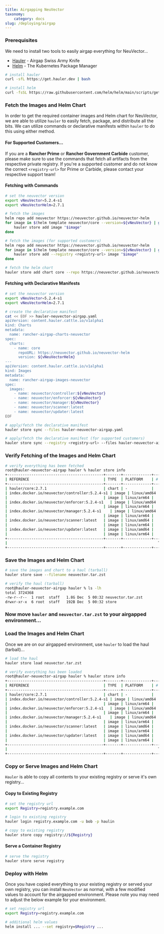 ```yaml
---
title: Airgapping NeuVector
taxonomy:
    category: docs
slug: /deploying/airgap
---
```


### Prerequisites

We need to install two tools to easily airgap everything for NeuVector...

* [Hauler](https://github.com/hauler-dev/hauler) - Airgap Swiss Army Knife
* [Helm](https://github.com/helm/helm) - The Kubernetes Package Manager

```bash
# install hauler
curl -sfL https://get.hauler.dev | bash

# install helm
curl -fsSL https://raw.githubusercontent.com/helm/helm/main/scripts/get-helm-3 | bash
```

### Fetch the Images and Helm Chart

In order to get the required container images and Helm chart for NeuVector, we are able to utilize `hauler` to easily fetch, package, and distribute all the bits. We can utilize commands or declarative manifests within `hauler` to do this using either method.

#### For Supported Customers...

If you are a **Rancher Prime** or **Rancher Government Carbide** customer, please make sure to use the commands that fetch all artifacts from the respective private registry. If you're a supported customer and do not know the correct `<registry-url>` for Prime or Carbide, please contact your respective support team!

#### Fetching with Commands

```bash
# set the neuvector version
export vNeuVector=5.2.4-s1
export vNeuVectorHelm=2.7.1

# fetch the images
helm repo add neuvector https://neuvector.github.io/neuvector-helm
for image in $(helm template neuvector/core --version=${vNeuVector} | grep 'image:' | awk -F'"' '{print $2}' | sort -u); do
    hauler store add image "$image"
done

# fetch the images (for supported customers)
helm repo add neuvector https://neuvector.github.io/neuvector-helm
for image in $(helm template neuvector/core --version=${vNeuVector} | grep 'image:' | awk -F'"' '{print $2}' | sort -u); do
    hauler store add --registry <registry-url> image "$image"
done

# fetch the helm chart
hauler store add chart core --repo https://neuvector.github.io/neuvector-helm --version ${vNeuVectorHelm}
```

#### Fetching with Declarative Manifests
```bash
# set the neuvector version
export vNeuVector=5.2.4-s1
export vNeuVectorHelm=2.7.1

# create the declarative manifest
cat << EOF >> hauler-neuvector-airgap.yaml
apiVersion: content.hauler.cattle.io/v1alpha1
kind: Charts
metadata:
  name: rancher-airgap-charts-neuvector
spec:
  charts:
    - name: core
      repoURL: https://neuvector.github.io/neuvector-helm
      version: ${vNeuVectorHelm}
---
apiVersion: content.hauler.cattle.io/v1alpha1
kind: Images
metadata:
  name: rancher-airgap-images-neuvector
spec:
  images:
    - name: neuvector/controller:${vNeuVector}
    - name: neuvector/enforcer:${vNeuVector}
    - name: neuvector/manager:${vNeuVector}
    - name: neuvector/scanner:latest
    - name: neuvector/updater:latest
EOF

# apply/fetch the declarative manifest
hauler store sync --files hauler-neuvector-airgap.yaml

# apply/fetch the declarative manifest (for supported customers)
hauler store sync --registry <registry-url> --files hauler-neuvector-airgap.yaml
```

### Verify Fetching of the Images and Helm Chart

```bash
# verify everything has been fetched
root@hauler-neuvector-airgap hauler % hauler store info
+--------------------------------------------+-------+-------------+----------+----------+
| REFERENCE                                  | TYPE  | PLATFORM    | # LAYERS | SIZE     |
+--------------------------------------------+-------+-------------+----------+----------+
| hauler/core:2.7.1                          | chart | -           |        1 | 33.3 kB  |
| index.docker.io/neuvector/controller:5.2.4-s1 | image | linux/amd64 |        7 | 255.8 MB |
|                                            | image | linux/arm64 |        7 | 244.9 MB |
| index.docker.io/neuvector/enforcer:5.2.4-s1   | image | linux/amd64 |        7 | 248.2 MB |
|                                            | image | linux/arm64 |        7 | 236.6 MB |
| index.docker.io/neuvector/manager:5.2.4-s1    | image | linux/amd64 |        8 | 215.7 MB |
|                                            | image | linux/arm64 |        8 | 223.3 MB |
| index.docker.io/neuvector/scanner:latest   | image | linux/amd64 |        5 | 260.5 MB |
|                                            | image | linux/arm64 |        5 | 256.3 MB |
| index.docker.io/neuvector/updater:latest   | image | linux/amd64 |        4 | 19.4 MB  |
|                                            | image | linux/arm64 |        4 | 27.5 MB  |
+--------------------------------------------+-------+-------------+----------+----------+
|                                                                     TOTAL   |  2.0 GB  |
+--------------------------------------------+-------+-------------+----------+----------+
```

### Save the Images and Helm Chart

```bash
# save the images and chart to a haul (tarball)
hauler store save --filename neuvector.tar.zst

# verify the haul (tarball)
root@hauler-neuvector-airgap hauler % ls -lh
total 3724368
-rw-r--r--  1 root  staff   1.8G Dec  5 00:32 neuvector.tar.zst
drwxr-xr-x  6 root  staff   192B Dec  5 00:32 store
```

### Now move `hauler` and `neuvector.tar.zst` to your airgapped environment...

### Load the Images and Helm Chart

Once we are on our airgapped environment, use `hauler` to load the haul (tarball)...

```bash
# load the haul
hauler store load neuvector.tar.zst

# verify everything has been loaded
root@hauler-neuvector-airgap hauler % hauler store info
+--------------------------------------------+-------+-------------+----------+----------+
| REFERENCE                                  | TYPE  | PLATFORM    | # LAYERS | SIZE     |
+--------------------------------------------+-------+-------------+----------+----------+
| hauler/core:2.7.1                          | chart | -           |        1 | 33.3 kB  |
| index.docker.io/neuvector/controller:5.2.4-s1 | image | linux/amd64 |        7 | 255.8 MB |
|                                            | image | linux/arm64 |        7 | 244.9 MB |
| index.docker.io/neuvector/enforcer:5.2.4-s1   | image | linux/amd64 |        7 | 248.2 MB |
|                                            | image | linux/arm64 |        7 | 236.6 MB |
| index.docker.io/neuvector/manager:5.2.4-s1    | image | linux/amd64 |        8 | 215.7 MB |
|                                            | image | linux/arm64 |        8 | 223.3 MB |
| index.docker.io/neuvector/scanner:latest   | image | linux/amd64 |        5 | 260.5 MB |
|                                            | image | linux/arm64 |        5 | 256.3 MB |
| index.docker.io/neuvector/updater:latest   | image | linux/amd64 |        4 | 19.4 MB  |
|                                            | image | linux/arm64 |        4 | 27.5 MB  |
+--------------------------------------------+-------+-------------+----------+----------+
|                                                                     TOTAL   |  2.0 GB  |
+--------------------------------------------+-------+-------------+----------+----------+
```

### Copy or Serve Images and Helm Chart

`Hauler` is able to copy all contents to your existing registry or serve it's own registry...

#### Copy to Existing Registry

```bash
# set the registry url
export Registry=registry.example.com

# login to existing registry
hauler login registry.example.com -u bob -p haulin

# copy to existing registry
hauler store copy registry://${Registry}
```

#### Serve a Container Registry

```bash
# serve the registry
hauler store serve registry
```

### Deploy with Helm

Once you have copied everything to your existing registry or served your own registry, you can install `NeuVector` as normal, with a few modified values to account for the airgapped environment. Please note you may need to adjust the below example for your environment.

```bash
# set registry url
export Registry=registry.example.com

# additional helm values
helm install ... --set registry=$Registry ...
```
